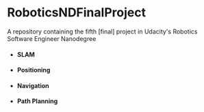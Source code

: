 # RoboticsNDFinalProject
A repository containing the fifth [final] project in Udacity's Robotics Software Engineer Nanodegree

* #### SLAM
* #### Positioning
* #### Navigation
* #### Path Planning
